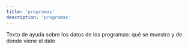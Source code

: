 ```yaml
---
title: 'programas'
description: 'programas'
---
```

Texto de ayuda sobre los datos de los programas: qué se muestra y de donde viene el dato